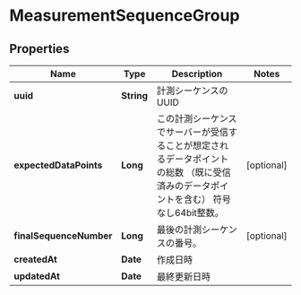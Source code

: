 

# MeasurementSequenceGroup


## Properties

| Name | Type | Description | Notes |
|------------ | ------------- | ------------- | -------------|
|**uuid** | **String** | 計測シーケンスのUUID |  |
|**expectedDataPoints** | **Long** | この計測シーケンスでサーバーが受信することが想定されるデータポイントの総数 （既に受信済みのデータポイントを含む） 符号なし64bit整数。 |  [optional] |
|**finalSequenceNumber** | **Long** | 最後の計測シーケンスの番号。 |  [optional] |
|**createdAt** | **Date** | 作成日時 |  |
|**updatedAt** | **Date** | 最終更新日時 |  |



